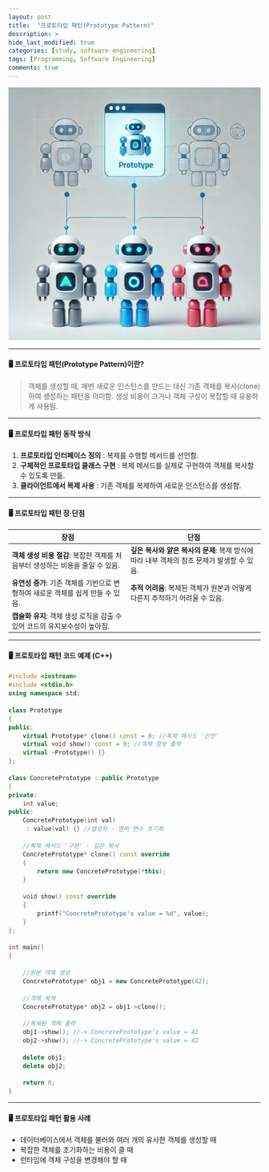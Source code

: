 ```yaml
---
layout: post
title:  "프로토타입 패턴(Prototype Pattern)"
description: >
hide_last_modified: true
categories: [study, software-engineering]
tags: [Programming, Software Engineering]
comments: true
---
```


<p align="center">
  <img src="/assets/img/blog/software_engineering/prototype_thumbnail.png" style="width: 580px; height: auto;" />
</p>

----

#### 🖥️ 프로토타입 패턴(Prototype Pattern)이란?

> 객체를 생성할 때, 매번 새로운 인스턴스를 만드는 대신 기존 객체를 복사(clone)하여 생성하는 패턴을 의미함. 생성 비용이 크거나 객체 구성이 복잡할 때 유용하게 사용됨.

----

#### 🖥️ 프로토타입 패턴 동작 방식

1. **프로토타입 인터페이스 정의** : 복제를 수행할 메서드를 선언함.
2. **구체적인 프로토타입 클래스 구현** : 복제 메서드를 실제로 구현하여 객체를 복사할 수 있도록 만듦.
3. **클라이언트에서 복제 사용** : 기존 객체를 복제하여 새로운 인스턴스를 생성함.

----

#### 🖥️ 프로토타입 패턴 장·단점

| 장점                                               | 단점                                                      |
| ------------------------------------------------ | ------------------------------------------------------- |
| **객체 생성 비용 절감**: 복잡한 객체를 처음부터 생성하는 비용을 줄일 수 있음.  | **깊은 복사와 얕은 복사의 문제**: 복제 방식에 따라 내부 객체의 참조 문제가 발생할 수 있음. |
| **유연성 증가**: 기존 객체를 기반으로 변형하여 새로운 객체를 쉽게 만들 수 있음. | **추적 어려움**: 복제된 객체가 원본과 어떻게 다른지 추적하기 어려울 수 있음.          |
| **캡슐화 유지**: 객체 생성 로직을 감출 수 있어 코드의 유지보수성이 높아짐.    |                                                         |

----

#### 🖥️ 프로토타입 패턴 코드 예제 (C++)

```cpp
#include <iostream>
#include <stdio.h>
using namespace std; 

class Prototype 
{
public:
    virtual Prototype* clone() const = 0; //복제 메서드 '선언'
    virtual void show() const = 0; //객체 정보 출력 
    virtual ~Prototype() {}
};

class ConcretePrototype : public Prototype 
{
private:
    int value; 
public:
    ConcretePrototype(int val) 
     : value(val) {} //생성자 - 멤버 변수 초기화
    
    //복제 메서드 '구현' - 깊은 복사
    ConcretePrototype* clone() const override 
    {
        return new ConcretePrototype(*this);
    }
    
    void show() const override 
    {
        printf("ConcretePrototype's value = %d", value);
    }
};

int main() 
{
    
    //원본 객체 생성
    ConcretePrototype* obj1 = new ConcretePrototype(42);
    
    //객체 복제
    ConcretePrototype* obj2 = obj1->clone();
    
    //복제된 객체 출력
    obj1->show(); //-> ConcretePrototype's value = 42
    obj2->show(); //-> ConcretePrototype's value = 42
    
    delete obj1;
    delete obj2;
    
    return 0;
}
```

----

#### 🖥️ 프로토타입 패턴 활용 사례

- 데이터베이스에서 객체를 불러와 여러 개의 유사한 객체를 생성할 때
- 복잡한 객체를 초기화하는 비용이 클 때
- 런타임에 객체 구성을 변경해야 할 때

